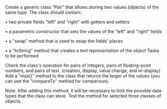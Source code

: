 Create a generic class "Pair" that allows storing two values (objects) of the same type. The class should contain:

• two private fields "left" and "right" with getters and setters

• a parametric constructor that sets the values of the "left" and "right" fields

• a "swap" method that is used to swap the fields' places

• a "toString" method that creates a text representation of the object
Tasks to be performed

Check the class's operation for pairs of integers, pairs of floating-point numbers, and pairs of text. (creation, display, value change, and re-display)
Add a "max()" method to the class that returns the larger of the values (you can use the "compareTo" method for comparison). 

Note: After adding this method, it will be necessary to limit the possible data types that the class can store.
Test the method for selected three classes of objects.
